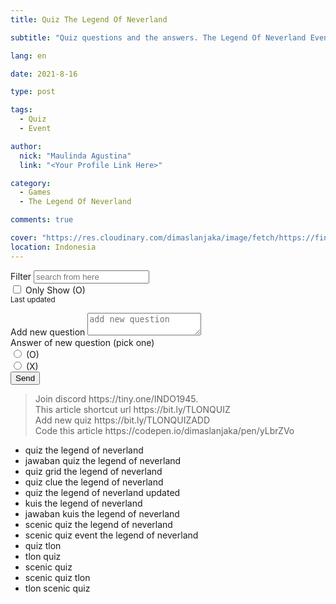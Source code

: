 ```yaml
---
title: Quiz The Legend Of Neverland

subtitle: "Quiz questions and the answers. The Legend Of Neverland Event."

lang: en

date: 2021-8-16

type: post

tags:
  - Quiz
  - Event

author:
  nick: "Maulinda Agustina"
  link: "<Your Profile Link Here>"

category:
  - Games
  - The Legend Of Neverland

comments: true

cover: "https://res.cloudinary.com/dimaslanjaka/image/fetch/https://findurthing.com/wp-content/uploads/2021/01/SCENIC-QUIZ.jpg"
location: Indonesia
---
```


<link rel="stylesheet" href="https://raw.githack.com/dimaslanjaka/Web-Manajemen/master/css/bootstrap-4.5-wrapper.css" />

<div id="bootstrap-wrapper">
  <div class="mb-2">
    <label for="search-questions" class="sr-only">Filter</label>
    <input autocomplete="chrome-off" type="text" id="search-questions" class="form-control" placeholder="search from here">
    <div class="mt-1 mb-1">
      <div class="form-check form-check-inline">
        <input class="form-check-input" type="checkbox" id="O_only" value="option1">
        <label class="form-check-label" for="O_only">Only Show (O)</label>
      </div>
    </div>
    <small id="search-questionsHelpBlock" class="form-text text-muted">
      Last updated
      <!-- now() -->
    </small>

  </div>

  <ul id="questions">
    <!-- include /source/assets/tlon/Quiz/quiz.txt -->
  </ul>

  <form action="https://backend.webmanajemen.com/tlon/quiz.php" method="post" id="addQuiz" target="_blank" name="form_add_quiz" class="mt-4 mb-4 text-center">
    <input type="hidden" name="add" value="add">
    <div class="row">
      <div class="col-md-6">
        <label for="newQ">Add new question</label>
        <textarea type="text" id="newQ" placeholder="add new question" name="q" class="form-control"></textarea>
      </div>
      <div class="col-md-4">
        <div class="mb-2">
          Answer of new question (pick one)
        </div>
        <div class="custom-control custom-radio custom-control-inline">
          <input type="radio" id="customRadioInline1" name="a" name="q" class="custom-control-input" value="O">
          <label class="custom-control-label" for="customRadioInline1">(O)</label>
        </div>
        <div class="custom-control custom-radio custom-control-inline">
          <input type="radio" id="customRadioInline2" name="a" class="custom-control-input" value="X">
          <label class="custom-control-label" for="customRadioInline2">(X)</label>
        </div>
        <div id="submitter" class="mt-2">
          <button type="submit" class="btn btn-primary btn-block btn-sm">Send</button>
        </div>
      </div>
    </div>
  </form>

  <blockquote class="mt-2">
    Join discord https://tiny.one/INDO1945.<br />
    This article shortcut url https://bit.ly/TLONQUIZ<br />
    Add new quiz https://bit.ly/TLONQUIZADD<br />
    Code this article https://codepen.io/dimaslanjaka/pen/yLbrZVo
  </blockquote>

  <div id="incoming-terms">
    <ul>
      <li>quiz the legend of neverland</li>
      <li>jawaban quiz the legend of neverland</li>
      <li>quiz grid the legend of neverland</li>
      <li>quiz clue the legend of neverland</li>
      <li>quiz the legend of neverland updated</li>
      <li>kuis the legend of neverland</li>
      <li>jawaban kuis the legend of neverland</li>
      <li>scenic quiz the legend of neverland</li>
      <li>scenic quiz event the legend of neverland</li>
      <li>quiz tlon</li>
      <li>tlon quiz</li>
      <li>scenic quiz</li>
      <li>scenic quiz tlon</li>
      <li>tlon scenic quiz</li>
    </ul>
  </div>
</div>

<!-- css /source/assets/css/quiz.css -->
<!-- script /source/assets/js/quiz.js -->
